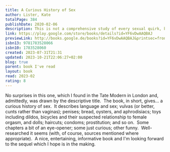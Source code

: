 ```yaml
---  
title: A Curious History of Sex  
author: Lister, Kate  
totalPage: 384  
publishDate: 2020-02-06  
description: This is not a comprehensive study of every sexual quirk, kink and ritual across all cultures throughout time, as that would entail writing an encyclopaedia. Rather, this is a drop in the ocean, a paddle in the shallow end of sex history, but I hope you will get pleasantly wet nonetheless. The act of sex has not changed since people first worked out what went where, but the ways in which society dictates how sex is culturally understood and performed have varied significantly through the ages. Humans are the only creatures that stigmatise particular sexual practices, and sex remains a deeply divisive issue around the world. Attitudes will change and grow – hopefully for the better – but sex will never be free of stigma or shame unless we acknowledge where it has come from. Based on the popular research project Whores of Yore, and written with her distinctive humour and wit, A Curious History of Sex draws upon Dr Kate Lister’s extensive knowledge of sex history. From medieval impotence tests to twentieth-century testicle thefts, from the erotic frescoes of Pompeii, to modern-day sex doll brothels, Kate unashamedly roots around in the pants of history, debunking myths, challenging stereotypes and generally getting her hands dirty. This fascinating book is peppered with surprising and informative historical slang, and illustrated with eye-opening, toe-curling and meticulously sourced images from the past. You will laugh, you will wince and you will wonder just how much has actually changed.  
link: https://play.google.com/store/books/details?id=YF6vDwAAQBAJ  
previewLink: http://books.google.de/books?id=YF6vDwAAQBAJ&printsec=frontcover&dq=Kate+Lister,+A+curious+history+of+sex&hl=&as_pt=BOOKS&cd=1&source=gbs_api  
isbn13: 9781783528066  
isbn10: 1783528060  
created: 2023-07-31T21:31  
updated: 2023-10-21T22:06:27+02:00  
blog: true  
parent: book I've read  
layout: book  
read: 2023-02  
rating: 8  
---  
```

  
No surprises in this one, which I found in the Tate Modern in London and, admittedly, was drawn by the descriptive title.  The book, in short, gives... a curious history of sex.  It describes language and sex; vulvas (or better, cunts rather than vaginas); penises; bread, oysters, and aphrodisiacs; toys including dildos, bicycles and their suspected relationship to female orgasm, and dolls; haircuts; condoms; prostitution; and so on.  Some chapters a bit of an eye-opener; some just curious; other funny.  Well-researched it seems (with, of course, sources mentioned where appropriate).  A nice, entertaining, informative book and I'm looking forward to the sequel which I hope is in the making.